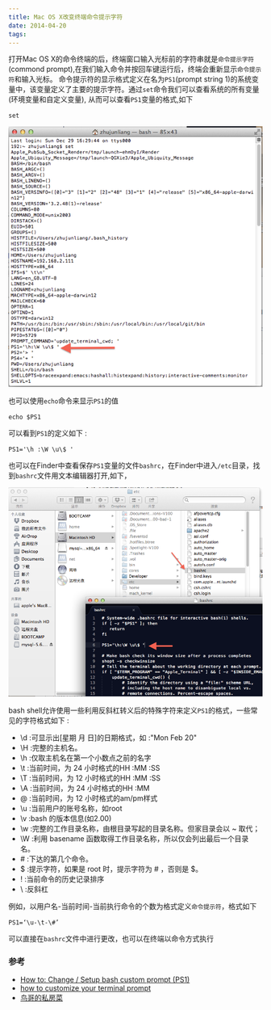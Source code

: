 ```yaml
---
title: Mac OS X改变终端命令提示字符
date: 2014-04-20
tags:
---
```



打开Mac OS X的命令终端的后，终端窗口输入光标前的字符串就是`命令提示字符`(commond prompt),在我们输入命令并按回车键运行后，终端会重新显示`命令提示符`和输入光标。
命令提示符的显示格式定义在名为`PS1`(prompt string 1)的系统变量中，该变量定义了主要的提示字符。通过`set`命令我们可以查看系统的所有变量(环境变量和自定义变量),
从而可以查看`PS1`变量的格式,如下

	set

![image](/img/2014-04-20-c1.png)

也可以使用`echo`命令来显示`PS1`的值

	echo $PS1

可以看到`PS1`的定义如下 :

	PS1='\h :\W \u\$ '

也可以在Finder中查看保存`PS1`变量的文件`bashrc`，在Finder中进入`/etc`目录，找到`bashrc`文件用文本编辑器打开,如下，

![image](/img/2014-04-20-c2.png)

bash shell允许使用一些利用反斜杠转义后的特殊字符来定义`PS1`的格式，一些常见的字符格式如下 :

+ \d :可显示出[星期 月 日]的日期格式，如 :"Mon Feb 20"
+ \H :完整的主机名。
+ \h :仅取主机名在第一个小数点之前的名字
+ \t :当前时间，为 24 小时格式的HH :MM :SS
+ \T :当前时间，为 12 小时格式的HH :MM :SS
+ \A :当前时间，为 24 小时格式的HH :MM
+ \@ :当前时间，为 12 小时格式的am/pm样式
+ \u :当前用户的账号名称，如root
+ \v :bash 的版本信息(如2.00)
+ \w :完整的工作目录名称，由根目录写起的目录名称。但家目录会以 ~ 取代；
+ \W :利用 basename 函数取得工作目录名称，所以仅会列出最后一个目录名。
+ \# :下达的第几个命令。
+ \$ :提示字符，如果是 root 时，提示字符为 # ，否则是 $。
+ \! :当前命令的历史记录排序
+ \\ :反斜杠

例如，以用户名-当前时间-当前执行命令的个数为格式定义`命令提示符`，格式如下

	PS1=‘\u-\t-\#’

可以直接在`bashrc`文件中进行更改，也可以在终端以命令方式执行

### 参考

+ [How to: Change / Setup bash custom prompt (PS1)](http://www.cyberciti.biz/tips/howto-linux-unix-bash-shell-setup-prompt.html)
+ [how to customize your terminal prompt](http://osxdaily.com/2006/12/11/how-to-customize-your-terminal-prompt/)
+ [鸟哥的私房菜](http://vbird.dic.ksu.edu.tw/linux_basic/0320bash_2.php#set)

[1]: 1.png
[2]: 2.png
